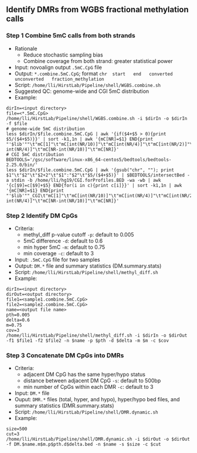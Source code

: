 ## Identify DMRs from WGBS fractional methylation calls
### Step 1 Combine 5mC calls from both strands
* Rationale   
    + Reduce stochastic sampling bias
    + Combine coverage from both strand: greater statistical power
* Input: novoalign output `.5mC.CpG` file
* Output: `*.combine.5mC.CpG`; format `chr  start   end   converted   unconverted   fraction_methylation`
* Script: `/home/lli/HirstLab/Pipeline/shell/WGBS.combine.sh`    
* Suggested QC: genome-wide and CGI 5mC distribution    
* Example:

```
dirIn=<input directory>
file=<*.5mC.CpG>
/home/lli/HirstLab/Pipeline/shell/WGBS.combine.sh -i $dirIn -o $dirIn -f $file
# genome-wide 5mC distribution
less $dirIn/$file.combine.5mC.CpG | awk '{if($4+$5 > 0){print $5/($4+$5)}}' | sort -k1,1n | awk '{mC[NR]=$1} END{print "'$lib'""\t"mC[1]"\t"mC[int(NR/10)]"\t"mC[int(NR/4)]"\t"mC[int(NR/2)]"\t"mC[NR-int(NR/4)]"\t"mC[NR-int(NR/10)]"\t"mC[NR]}' 
# CGI 5mC distribution
BEDTOOLS='/gsc/software/linux-x86_64-centos5/bedtools/bedtools-2.25.0/bin/'
less $dirIn/$file.combine.5mC.CpG | awk '{gsub("chr", ""); print $1"\t"$2"\t"$2+2"\t"$1":"$2"\t"$5/($4+$5)}' | $BEDTOOLS/intersectBed -a stdin -b /home/lli/hg19/CGI.forProfiles.BED -wa -wb | awk '{c[$9]=c[$9]+$5} END{for(i in c){print c[i]}}' | sort -k1,1n | awk '{mC[NR]=$1} END{print "'$lib'""_CGI\t"mC[1]"\t"mC[int(NR/10)]"\t"mC[int(NR/4)]"\t"mC[int(NR/2)]"\t"mC[NR-int(NR/4)]"\t"mC[NR-int(NR/10)]"\t"mC[NR]}'
```

### Step 2 Identify DM CpGs
* Criteria:
    + methyl_diff p-value cutoff `-p`: default to 0.005       
    + 5mC difference `-d`: default to 0.6         
    + min hyper 5mC `-m`: default to 0.75
    + min coverage `-c`: default to 3         
* Input: `.5mC.CpG` file for two samples    
* Output: `DM.*` file and summary statistics (DM.summary.stats)     
* Script: `/home/lli/HirstLab/Pipeline/shell/methyl_diff.sh`
* Example:

```
dirIn=<input directory>
dirOut=<output directory>
file1=<sample1.combine.5mC.CpG>
file2=<sample2.combine.5mC.CpG>
name=<output file name>
pth=0.005
delta=0.6
m=0.75
cov=3
/home/lli/HirstLab/Pipeline/shell/methyl_diff.sh -i $dirIn -o $dirOut -f1 $file1 -f2 $file2 -n $name -p $pth -d $delta -m $m -c $cov
```

### Step 3 Concatenate DM CpGs into DMRs
* Criteria:
    + adjacent DM CpG has the same hyper/hypo status
    + distance between adjacent DM CpG `-s`: default to 500bp
    + min number of CpGs within each DMR `-c`: default to 3
* Input: `DM.*` file
* Ouput: `DMR.*` files (total, hyper, and hypo), hyper/hypo bed files, and summary statistics (DMR.summary.stats)
* Script: `/home/lli/HirstLab/Pipeline/shell/DMR.dynamic.sh`
* Example:

```
size=500
cut=3
/home/lli/HirstLab/Pipeline/shell/DMR.dynamic.sh -i $dirOut -o $dirOut -f DM.$name.m$m.p$pth.d$delta.bed -n $name -s $size -c $cut
```

